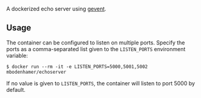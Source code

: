 A dockerized echo server using [gevent](http://www.gevent.org/).

## Usage

The container can be configured to listen on multiple ports. Specify the ports as a comma-separated list given to the `LISTEN_PORTS` environment variable:

    $ docker run --rm -it -e LISTEN_PORTS=5000,5001,5002 mbodenhamer/echoserver

If no value is given to `LISTEN_PORTS`, the container will listen to port 5000 by default.
